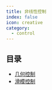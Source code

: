 ```yaml
---
title: 非线性控制
index: false
icon: creative
category:
  - control
---
```


 ## 目录
- [几何控制](几何控制)
- [滑模控制](滑模控制)
